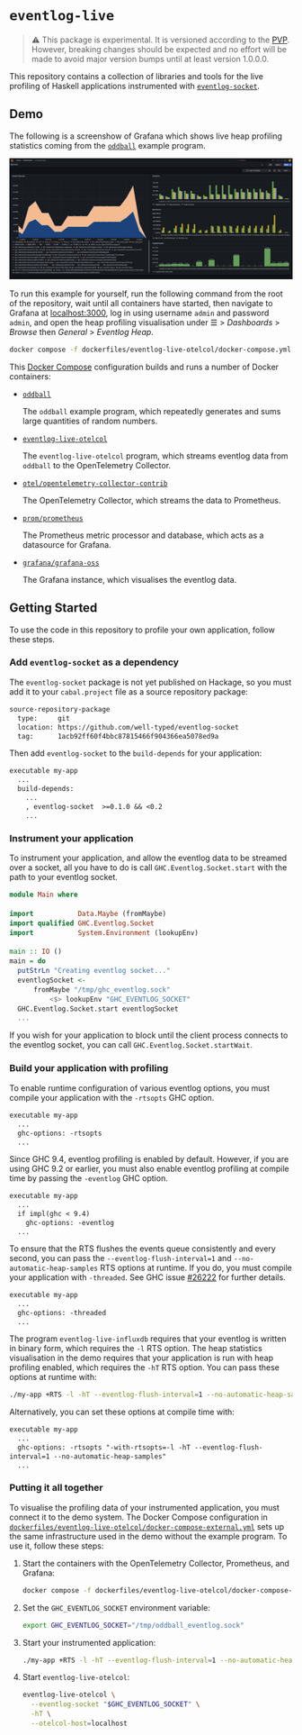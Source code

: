 # `eventlog-live`

> :warning:
> This package is experimental.
> It is versioned according to the [PVP](https://pvp.haskell.org).
> However, breaking changes should be expected and no effort will be
> made to avoid major version bumps until at least version 1.0.0.0.

This repository contains a collection of libraries and tools for the live profiling of Haskell applications instrumented with [`eventlog-socket`](https://github.com/well-typed/ghc-eventlog-socket).

## Demo

The following is a screenshow of Grafana which shows live heap profiling statistics coming from the [`oddball`](examples/oddball) example program.

![A screenshot of Grafana showing live heap profiling statistics coming from the `oddball` example program.](assets/eventlog-live-otelcol.png)

To run this example for yourself, run the following command from the root of the repository, wait until all containers have started, then navigate to Grafana at <localhost:3000>, log in using username `admin` and password `admin`, and open the heap profiling visualisation under ☰ > _Dashboards_ > _Browse_ then _General_ > _Eventlog Heap_.

```sh
docker compose -f dockerfiles/eventlog-live-otelcol/docker-compose.yml up --build
```

This [Docker Compose](https://docs.docker.com/compose/) configuration builds and runs a number of Docker containers:

- [`oddball`](dockerfiles/Dockerfile.oddball)

  The `oddball` example program, which repeatedly generates and sums large quantities of random numbers.

- [`eventlog-live-otelcol`](dockerfiles/Dockerfile.eventlog-live-otelcol)

  The `eventlog-live-otelcol` program, which streams eventlog data from `oddball` to the
  OpenTelemetry Collector.

- [`otel/opentelemetry-collector-contrib`](https://hub.docker.com/r/otel/opentelemetry-collector-contrib)

  The OpenTelemetry Collector, which streams the data to Prometheus.

- [`prom/prometheus`](https://hub.docker.com/r/prom/prometheus)

  The Prometheus metric processor and database, which acts as a datasource for Grafana.

- [`grafana/grafana-oss`](https://hub.docker.com/r/grafana/grafana-oss)

  The Grafana instance, which visualises the eventlog data.

## Getting Started

To use the code in this repository to profile your own application, follow these steps.

### Add `eventlog-socket` as a dependency

The `eventlog-socket` package is not yet published on Hackage, so you must add it to your `cabal.project` file as a source repository package:

```cabal
source-repository-package
  type:     git
  location: https://github.com/well-typed/eventlog-socket
  tag:      1acb92ff60f4bbc87815466f904366ea5078ed9a
```

Then add `eventlog-socket` to the `build-depends` for your application:

```cabal
executable my-app
  ...
  build-depends:
    ...
    , eventlog-socket  >=0.1.0 && <0.2
    ...
```

### Instrument your application

To instrument your application, and allow the eventlog data to be streamed over a socket, all you have to do is call `GHC.Eventlog.Socket.start` with the path to your eventlog socket.

```haskell
module Main where

import           Data.Maybe (fromMaybe)
import qualified GHC.Eventlog.Socket
import           System.Environment (lookupEnv)

main :: IO ()
main = do
  putStrLn "Creating eventlog socket..."
  eventlogSocket <-
      fromMaybe "/tmp/ghc_eventlog.sock"
          <$> lookupEnv "GHC_EVENTLOG_SOCKET"
  GHC.Eventlog.Socket.start eventlogSocket
  ...
```

If you wish for your application to block until the client process connects to the eventlog socket, you can call `GHC.Eventlog.Socket.startWait`.

### Build your application with profiling

To enable runtime configuration of various eventlog options, you must compile your application with the `-rtsopts` GHC option.

```cabal
executable my-app
  ...
  ghc-options: -rtsopts
  ...
```

Since GHC 9.4, eventlog profiling is enabled by default.
However, if you are using GHC 9.2 or earlier, you must also enable eventlog profiling at compile time by passing the `-eventlog` GHC option.

```cabal
executable my-app
  ...
  if impl(ghc < 9.4)
    ghc-options: -eventlog
  ...
```

To ensure that the RTS flushes the events queue consistently and every second, you can pass the `--eventlog-flush-interval=1` and `--no-automatic-heap-samples` RTS options at runtime.
If you do, you must compile your application with `-threaded`.
See GHC issue [#26222](https://gitlab.haskell.org/ghc/ghc/-/issues/26222) for further details.

```cabal
executable my-app
  ...
  ghc-options: -threaded
  ...
```

The program `eventlog-live-influxdb` requires that your eventlog is written in binary form, which requires the `-l` RTS option. The heap statistics visualisation in the demo requires that your application is run with heap profiling enabled, which requires the `-hT` RTS option. You can pass these options at runtime with:

```sh
./my-app +RTS -l -hT --eventlog-flush-interval=1 --no-automatic-heap-samples
```

Alternatively, you can set these options at compile time with:

```cabal
executable my-app
  ...
  ghc-options: -rtsopts "-with-rtsopts=-l -hT --eventlog-flush-interval=1 --no-automatic-heap-samples"
  ...
```

### Putting it all together

To visualise the profiling data of your instrumented application, you must connect it to the demo system.
The Docker Compose configuration in [`dockerfiles/eventlog-live-otelcol/docker-compose-external.yml`](dockerfiles/eventlog-live-otelcol/docker-compose-external.yml) sets up the same infrastructure used in the demo without the example program.
To use it, follow these steps:

1.  Start the containers with the OpenTelemetry Collector, Prometheus, and Grafana:

    ```sh
    docker compose -f dockerfiles/eventlog-live-otelcol/docker-compose-external.yaml up --build -d
    ```

2.  Set the `GHC_EVENTLOG_SOCKET` environment variable:

    ```sh
    export GHC_EVENTLOG_SOCKET="/tmp/oddball_eventlog.sock"
    ```

3.  Start your instrumented application:

    ```sh
    ./my-app +RTS -l -hT --eventlog-flush-interval=1 --no-automatic-heap-samples
    ```

4.  Start `eventlog-live-otelcol`:

    ```sh
    eventlog-live-otelcol \
      --eventlog-socket "$GHC_EVENTLOG_SOCKET" \
      -hT \
      --otelcol-host=localhost
    ```
